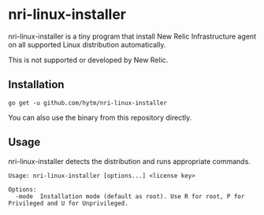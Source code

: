 # nri-linux-installer

nri-linux-installer is a tiny program that install New Relic Infrastructure agent on all supported Linux distribution automatically.

This is not supported or developed by New Relic.

## Installation

    go get -u github.com/hytm/nri-linux-installer

You can also use the binary from this repository directly.

## Usage

nri-linux-installer detects the distribution and runs appropriate commands.

```
Usage: nri-linux-installer [options...] <license key>

Options:
  -mode  Installation mode (default as root). Use R for root, P for Privileged and U for Unprivileged.

```

